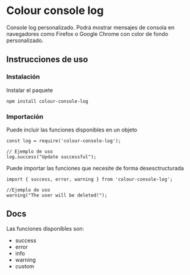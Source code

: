 # Colour console log

Console log personalizado. Podrá mostrar mensajes de consola en navegadores como Firefox o Google Chrome con color de fondo personalizado.

## Instrucciones de uso

### Instalación

Instalar el paquete

```
npm install colour-console-log
``` 

### Importación

Puede incluir las funciones disponibles en un objeto
```
const log = require('colour-console-log');

// Ejemplo de uso
log.success("Update successful");
```

Puede importar las funciones que necesite de forma desesctructurada
```
import { success, error, warning } from 'colour-console-log';

//Ejemplo de uso
warning("The user will be deleted!");
```

## Docs

Las funciones disponibles son:

- success
- error
- info
- warning
- custom